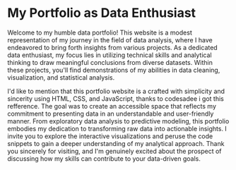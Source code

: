 # My Portfolio as Data Enthusiast
Welcome to my humble data portfolio! This website is a modest representation of my journey in the field of data analysis, where I have endeavored to bring forth insights from various projects. As a dedicated data enthusiast, my focus lies in utilizing technical skills and analytical thinking to draw meaningful conclusions from diverse datasets. Within these projects, you'll find demonstrations of my abilities in data cleaning, visualization, and statistical analysis.

I'd like to mention that this portfolio website is a crafted with simplicity and sincerity using HTML, CSS, and JavaScript, thanks to codesadee i got this refference. The goal was to create an accessible space that reflects my commitment to presenting data in an understandable and user-friendly manner. From exploratory data analysis to predictive modeling, this portfolio embodies my dedication to transforming raw data into actionable insights. I invite you to explore the interactive visualizations and peruse the code snippets to gain a deeper understanding of my analytical approach. Thank you sincerely for visiting, and I'm genuinely excited about the prospect of discussing how my skills can contribute to your data-driven goals.
